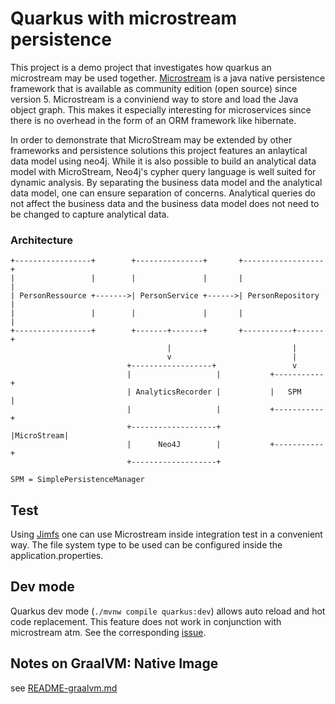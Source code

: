 # Quarkus with microstream persistence

This project is a demo project that investigates how quarkus an microstream may
be used together. [Microstream](https://microstream.one) is a java native persistence framework that is available as community edition (open source) since version 5.
Microstream is a conviniend way to store and load the Java object graph.
This makes it especially interesting for microservices since there is no overhead in the form of an ORM framework like hibernate.

In order to demonstrate that MicroStream may be extended by other frameworks and persistence solutions this 
project features an anlaytical data model using neo4j. While it is also possible to build an analytical data model with MicroStream, Neo4j's cypher query language is well suited for dynamic analysis.
By separating the business data model and the analytical data model, one can ensure separation of concerns.
Analytical queries do not affect the business data and the business data model does not need to be changed to capture analytical data.


### Architecture
````
+-----------------+        +---------------+       +------------------+
|                 |        |               |       |                  |
| PersonRessource +------->| PersonService +------>| PersonRepository |
|                 |        |               |       |                  |
+-----------------+        +-------+-------+       +-----------+------+
                                   |                           |
                                   v                           |
                          +------------------+                 v
                          |                   |           +-----------+
                          | AnalyticsRecorder |           |   SPM     |
                          |                   |           +-----------+
                          +-------------------+           |MicroStream|
                          |      Neo4J        |           +-----------+
                          +-------------------+

SPM = SimplePersistenceManager
````

## Test
Using [Jimfs](https://github.com/google/jimfs) one can use Microstream inside integration test in a convenient way. The file system type to be used can be configured inside the application.properties.


## Dev mode

Quarkus dev mode (`./mvnw compile quarkus:dev`) allows auto reload and hot code replacement. 
This feature does not work in conjunction with microstream atm. 
See the corresponding [issue](https://github.com/microstream-one/microstream/issues/189).


## Notes on GraalVM: Native Image

see [README-graalvm.md](README-graalvm.md)
